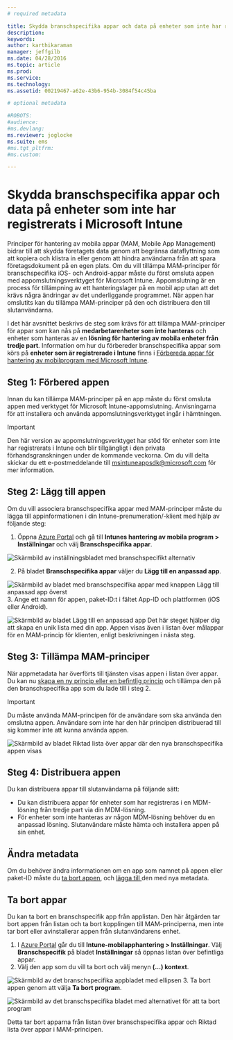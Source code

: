 ```yaml
---
# required metadata

title: Skydda branschspecifika appar och data på enheter som inte har registrerats | Microsoft Intune
description:
keywords:
author: karthikaraman
manager: jeffgilb
ms.date: 04/28/2016
ms.topic: article
ms.prod:
ms.service:
ms.technology:
ms.assetid: 00219467-a62e-43b6-954b-3084f54c45ba

# optional metadata

#ROBOTS:
#audience:
#ms.devlang:
ms.reviewer: joglocke
ms.suite: ems
#ms.tgt_pltfrm:
#ms.custom:

---
```


# Skydda branschspecifika appar och data på enheter som inte har registrerats i Microsoft Intune

Principer för hantering av mobila appar (MAM, Mobile App Management) bidrar till att skydda företagets data genom att begränsa dataflyttning som att kopiera och klistra in eller genom att hindra användarna från att spara företagsdokument på en egen plats.   Om du vill tillämpa MAM-principer för branschspecifika iOS- och Android-appar måste du först omsluta appen med appomslutningsverktyget för Microsoft Intune.  Appomslutning är en process för tillämpning av ett hanteringslager på en mobil app utan att det krävs några ändringar av det underliggande programmet.  När appen har omslutits kan du tillämpa MAM-principer på den och distribuera den till slutanvändarna.  

I det här avsnittet beskrivs de steg som krävs för att tillämpa MAM-principer för appar som kan nås på **medarbetarenheter som inte hanteras** och enheter som hanteras av en **lösning för hantering av mobila enheter från tredje part**.  Information om hur du förbereder branschspecifika appar som körs på **enheter som är registrerade i Intune** finns i [Förbereda appar för hantering av mobilprogram med Microsoft Intune](decide-how-to-prepare-apps-for-mobile-application-management-with-microsoft-intune.md).
##  Steg 1: Förbered appen
Innan du kan tillämpa MAM-principer på en app måste du först omsluta appen med verktyget för Microsoft Intune-appomslutning.  Anvisningarna för att installera och använda appomslutningsverktyget ingår i hämtningen.  
>[!IMPORTANT]  
>Den här version av appomslutningsverktyget har stöd för enheter som inte har registrerats i Intune och blir tillgängligt i den privata förhandsgranskningen under de kommande veckorna. Om du vill delta skickar du ett e-postmeddelande till msintuneappsdk@microsoft.com för mer information.

## Steg 2: Lägg till appen

Om du vill associera branschspecifika appar med MAM-principer måste du lägga till appinformationen i din Intune-prenumeration/-klient med hjälp av följande steg:

1. Öppna [Azure Portal](https://portal.azure.com/) och gå till **Intunes hantering av mobila program > Inställningar** och välj **Branschspecifika appar**.

  ![Skärmbild av inställningsbladet med branschspecifikt alternativ](../media/mam-azure-portal-lob-on-settings.png)

2. På bladet **Branschspecifika appar** väljer du **Lägg till en anpassad app**.

  ![Skärmbild av bladet med branschspecifika appar med knappen Lägg till anpassad app överst](../media/mam-azure-portal-add-lob-app-action.png)
3.  Ange ett namn för appen, paket-ID:t i fältet App-ID och plattformen (iOS eller Android).

  ![Skärmbild av bladet Lägg till en anpassad app ](../media/mam-azure-portal-add-app-details.png) Det här steget hjälper dig att skapa en unik lista med din app.  Appen visas även i listan över målappar för en MAM-princip för klienten, enligt beskrivningen i nästa steg.

## Steg 3: Tillämpa MAM-principer
När appmetadata har överförts till tjänsten visas appen i listan över appar.  Du kan nu [skapa en ny princip eller en befintlig princip](create-and-deploy-mobile-app-management-policies-with-microsoft-intune.md) och tillämpa den på den branschspecifika app som du lade till i steg 2.

>[!IMPORTANT]
>Du måste använda MAM-principen för de användare som ska använda den omslutna appen.  Användare som inte har den här principen distribuerad till sig kommer inte att kunna använda appen.


  ![Skärmbild av bladet Riktad lista över appar där den nya branschspecifika appen visas](../media/mam-azure-portal-lob-on-targeted-app-list.png)
## Steg 4: Distribuera appen
Du kan distribuera appar till slutanvändarna på följande sätt:
* Du kan distribuera appar för enheter som har registreras i en MDM-lösning från tredje part via din MDM-lösning.
* För enheter som inte hanteras av någon MDM-lösning behöver du en anpassad lösning. Slutanvändare måste hämta och installera appen på sin enhet.

## Ändra metadata
Om du behöver ändra informationen om en app som namnet på appen eller paket-ID måste du [ta bort appen](#remove-apps), och [lägga till ](#add-the-app) den med nya metadata.

##  Ta bort appar
Du kan ta bort en branschspecifik app från applistan.  Den här åtgärden tar bort appen från listan och ta bort kopplingen till MAM-principerna, men inte tar bort eller avinstallerar appen från slutanvändarens enhet.  

1.  I [Azure Portal](https://portal.azure.com/) går du till **Intune-mobilapphantering > Inställningar**.  Välj **Branschspecifik** på bladet **Inställningar** så öppnas listan över befintliga appar.  
2.  Välj den app som du vill ta bort och välj menyn **(...) kontext**.

  ![Skärmbild av det branschspecifika appbladet med ellipsen](../media/mam-azure-portal-lob-context-menu.png)
3.  Ta bort appen genom att välja **Ta bort program**.

  ![Skärmbild av det branschspecifika bladet med alternativet för att ta bort program](../media/mam-azure-portal-delete-app.png)

  Detta tar bort apparna från listan över branschspecifika appar och Riktad lista över appar i MAM-principen.


<!--HONumber=Jun16_HO2-->


